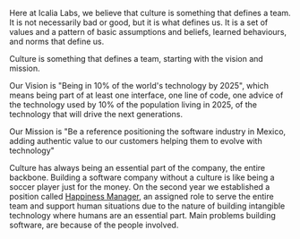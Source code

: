 Here at Icalia Labs, we believe that culture is something that defines a team. It is
not necessarily bad or good, but it is what defines us. It is a set of values
and a pattern of basic assumptions and beliefs, learned behaviours, and norms
that define us.

Culture is something that defines a team, starting with the vision and mission.

Our Vision is "Being in 10% of the world's technology by 2025", which means being part of at least one interface, one line of code, one advice of the technology used by 10% of the population living in 2025, of the technology that will drive the next generations.

Our Mission is "Be a reference positioning the software industry in Mexico,
 adding authentic value to our customers helping them to evolve with technology"

Culture has always being an essential part of the company, the entire backbone. Building a software company without a culture is like being a soccer player just for the money. On the second year we established a position called [Happiness Manager](https://docs.google.com/document/d/1WtRcOVTbzrTq1NSzewYyQh-T9y7OjsEfXGxxSaD9AZU/edit?usp=sharing), an assigned role to serve the entire team and support human situations due to the nature of building intangible technology where humans are an essential part. Main problems building software, are because of the people involved.
